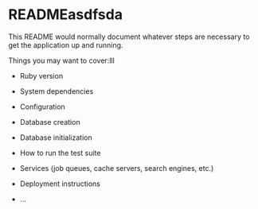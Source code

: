 # READMEasdfsda

This README would normally document whatever steps are necessary to get the
application up and running.

Things you may want to cover:lll

* Ruby version

* System dependencies

* Configuration

* Database creation

* Database initialization

* How to run the test suite

* Services (job queues, cache servers, search engines, etc.)

* Deployment instructions

* ...

